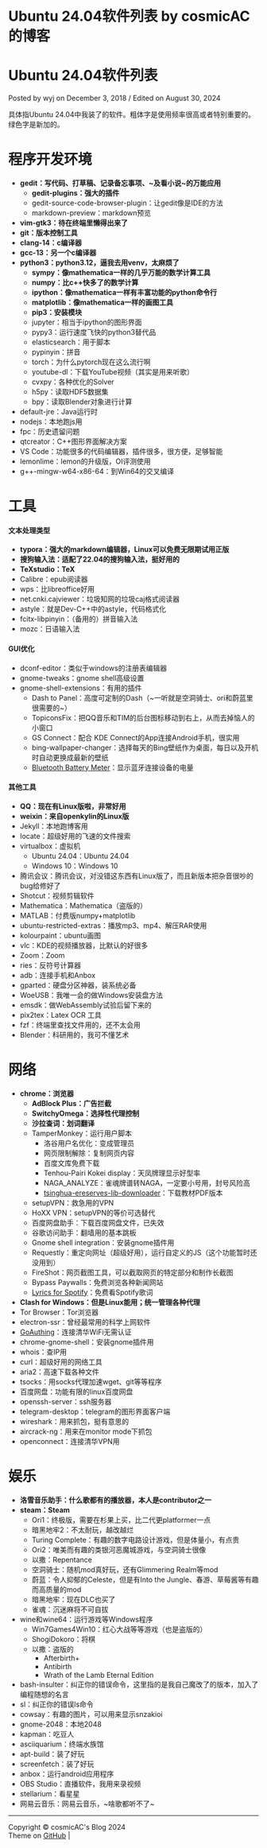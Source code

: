 # Ubuntu 24.04软件列表 by cosmicAC的博客
           
Ubuntu 24.04软件列表
================

Posted by wyj on December 3, 2018 / Edited on August 30, 2024

具体指Ubuntu 24.04中我装了的软件。粗体字是使用频率很高或者特别重要的。绿色字是新加的。

程序开发环境[](#程序开发环境)
=================

*   **gedit：写代码、打草稿、记录备忘事项、~及看小说~的万能应用**
    *   **gedit-plugins：强大的插件**
    *   gedit-source-code-browser-plugin：让gedit像是IDE的方法
    *   markdown-preview：markdown预览
*   **vim-gtk3：待在终端里懒得出来了**
*   **git：版本控制工具**
*   **clang-14：c编译器**
*   **gcc-13：另一个c编译器**
*   **python3：python3.12，逼我去用venv，太麻烦了**
    *   **sympy：像mathematica一样的几乎万能的数学计算工具**
    *   **numpy：比c++快多了的数学计算**
    *   **ipython：像mathematica一样有丰富功能的python命令行**
    *   **matplotlib：像mathematica一样的画图工具**
    *   **pip3：安装模块**
    *   jupyter：相当于ipython的图形界面
    *   pypy3：运行速度飞快的python3替代品
    *   elasticsearch：用于脚本
    *   pypinyin：拼音
    *   torch：为什么pytorch现在这么流行啊
    *   youtube-dl：下载YouTube视频（其实是用来听歌）
    *   cvxpy：各种优化的Solver
    *   h5py：读取HDF5数据集
    *   bpy：读取Blender对象进行计算
*   default-jre：Java运行时
*   nodejs：本地跑js用
*   fpc：历史遗留问题
*   qtcreator：C++图形界面解决方案
*   VS Code：功能很多的代码编辑器，插件很多，很方便，足够智能
*   lemonlime：lemon的升级版，OI评测使用
*   g++-mingw-w64-x86-64：到Win64的交叉编译

工具[](#工具)
=========

#### 文本处理类型[](#文本处理类型)

*   **typora：强大的markdown编辑器，Linux可以免费无限期试用正版**
*   **搜狗输入法：适配了22.04的搜狗输入法，挺好用的**
*   **TeXstudio：TeX**
*   Calibre：epub阅读器
*   wps：比libreoffice好用
*   net.cnki.cajviewer：垃圾知网的垃圾caj格式阅读器
*   astyle：就是Dev-C++中的astyle，代码格式化
*   fcitx-libpinyin：（备用的）拼音输入法
*   mozc：日语输入法

#### GUI优化[](#gui优化)

*   dconf-editor：类似于windows的注册表编辑器
*   gnome-tweaks：gnome shell高级设置
*   gnome-shell-extensions：有用的插件
    *   Dash to Panel：高度可定制的Dash（~一听就是空洞骑士、ori和蔚蓝里很需要的~）
    *   TopiconsFix：把QQ音乐和TIM的后台图标移动到右上，从而去掉恼人的小窗口
    *   GS Connect：配合 KDE Connect的App连接Android手机，很实用
    *   bing-wallpaper-changer：选择每天的Bing壁纸作为桌面，每日以及开机时自动更换成最新的壁纸
    *   [Bluetooth Battery Meter](https://extensions.gnome.org/extension/6670/bluetooth-battery-meter/)：显示蓝牙连接设备的电量

#### 其他工具[](#其他工具)

*   **QQ：现在有Linux版啦，非常好用**
*   **weixin：来自openkylin的Linux版**
*   Jekyll：本地跑博客用
*   locate：超级好用的飞速的文件搜索
*   virtualbox：虚拟机
    *   Ubuntu 24.04：Ubuntu 24.04
    *   Windows 10：Windows 10
*   腾讯会议：腾讯会议，对没错这东西有Linux版了，而且新版本把杂音很吵的bug给修好了
*   Shotcut：视频剪辑软件
*   Mathematica：Mathematica（盗版的）
*   MATLAB：付费版numpy+matplotlib
*   ubuntu-restricted-extras：播放mp3、mp4、解压RAR使用
*   kolourpaint：ubuntu画图
*   vlc：KDE的视频播放器，比默认的好很多
*   Zoom：Zoom
*   ries：反符号计算器
*   adb：连接手机和Anbox
*   gparted：硬盘分区神器，装系统必备
*   WoeUSB：我唯一会的做Windows安装盘方法
*   emsdk：做WebAssembly试验后留下来的
*   pix2tex：Latex OCR 工具
*   fzf：终端里查找文件用的，还不太会用
*   Blender：科研用的，我可不懂艺术

网络[](#网络)
=========

*   **chrome：浏览器**
    *   **AdBlock Plus：广告拦截**
    *   **SwitchyOmega：选择性代理控制**
    *   **沙拉查词：划词翻译**
    *   TamperMonkey：运行用户脚本
        *   洛谷用户名优化：变成管理员
        *   网页限制解除：复制网页内容
        *   百度文库免费下载
        *   Tenhou-Pairi Kokei display：天凤牌理显示好型率
        *   NAGA\_ANALYZE：雀魂牌谱转NAGA，一定要小号用，封号风险高
        *   [tsinghua-ereserves-lib-downloader](https://github.com/A1phaN/tsinghua-ereserves-lib-downloader)：下载教材PDF版本
    *   setupVPN：救急用的VPN
    *   HoXX VPN：setupVPN的等价可选替代
    *   百度网盘助手：下载百度网盘文件，已失效
    *   谷歌访问助手：翻墙用的基本跳板
    *   Gnome shell integration：安装gnome插件用
    *   Requestly：重定向网址（超级好用），运行自定义的JS（这个功能暂时还没用到）
    *   FireShot：网页截图工具，可以截取网页的特定部分和制作长截图
    *   Bypass Paywalls：免费浏览各种新闻网站
    *   [Lyrics for Spotify](https://github.com/mantou132/Spotify-Lyrics)：免费看Spotify歌词
*   **Clash for Windows：但是Linux能用；统一管理各种代理**
*   Tor Browser：Tor浏览器
*   electron-ssr：曾经最常用的科学上网软件
*   [GoAuthing](https://github.com/z4yx/GoAuthing)：连接清华WiFi无需认证
*   chrome-gnome-shell：安装gnome插件用
*   whois：查IP用
*   curl：超级好用的网络工具
*   aria2：高速下载各种文件
*   tsocks：用socks代理加速wget、git等等程序
*   百度网盘：功能有限的linux百度网盘
*   openssh-server：ssh服务器
*   telegram-desktop：telegram的图形界面客户端
*   wireshark：用来抓包，挺有意思的
*   aircrack-ng：用来在monitor mode下抓包
*   openconnect：连接清华VPN用

娱乐[](#娱乐)
=========

*   **洛雪音乐助手：什么歌都有的播放器，本人是contributor之一**
*   **steam：Steam**
    *   Ori1：终极版，需要在杉果上买，比二代更platformer一点
    *   暗黑地牢2：不太耐玩，越改越烂
    *   Turing Complete：有趣的数字电路设计游戏，但是体量小，有点贵
    *   Ori2：唯美而有趣的类银河恶魔城游戏，与空洞骑士很像
    *   以撒：Repentance
    *   空洞骑士：随机mod真好玩，还有Glimmering Realm等mod
    *   蔚蓝：令人抑郁的Celeste，但是有Into the Jungle、春游、草莓酱等有趣而高质量的mod
    *   暗黑地牢：现在DLC也买了
    *   雀魂：沉迷麻将不可自拔
*   wine和wine64：运行游戏等Windows程序
    *   Win7Games4Win10：红心大战等等游戏（也是盗版的）
    *   ShogiDokoro：将棋
    *   以撒：盗版的
        *   Afterbirth+
        *   Antibirth
        *   Wrath of the Lamb Eternal Edition
*   bash-insulter：纠正你的错误命令，这里指的是我自己魔改了的版本，加入了编程随想的名言
*   sl：纠正你的错误ls命令
*   cowsay：有趣的图片，可以用来显示snzakioi
*   gnome-2048：本地2048
*   kapman：吃豆人
*   asciiquarium：终端水族馆
*   apt-build：装了好玩
*   screenfetch：装了好玩
*   anbox：运行android应用程序
*   OBS Studio：直播软件，我用来录视频
*   stellarium：看星星
*   网易云音乐：网易云音乐，~啥歌都听不了~

* * *

Copyright © cosmicAC's Blog 2024  
Theme on [GitHub](https://github.com/2o181o28/2o181o28.github.io.git) |
